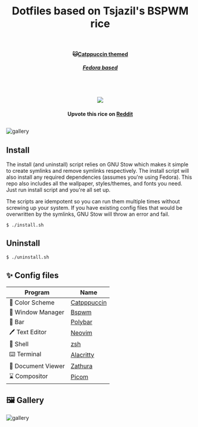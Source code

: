 <h1 align="center">
  Dotfiles based on Tsjazil's BSPWM rice
</h1>
<br>

<h4 align ="center">🐱<a href="https://www.github.com/catppuccin/catppuccin">Catppuccin themed</a></h4>
<h5 align ="center"><a href="https://www.github.com/catppuccin/catppuccin">Fedora based</a></h5>

<br>

<h2 align ="center"><p align="center">
  <a href="https://github.com/tsjazil/dotfiles/stargazers"><img src="https://img.shields.io/github/stars/tsjazil/dotfiles?colorA=1e1e28&colorB=c9cbff&style=for-the-badge&logo=starship"></a></p>
  <h4 align="center">Upvote this rice on <a href="https://www.reddit.com/r/unixporn/comments/spaws0/bspwm_catppuccin_rice">Reddit</a></h4>
</h2>

##
##  
![gallery](https://raw.githubusercontent.com/tsjazil/dotfiles/main/assets/carousel.png)
## 
##

## Install

The install (and uninstall) script relies on GNU Stow which makes it simple to create symlinks and remove symlinks respectively.  The install script will also install any required dependencies (assumes you're using Fedora).  This repo also includes all the wallpaper, styles/themes, and fonts you need.  Just run install script and you're all set up.

The scripts are idempotent so you can run them multiple times without screwing up your system.  If you have existing config files that would be overwritten by the symlinks, GNU Stow will throw an error and fail.

```
$ ./install.sh
```
 
## Uninstall
 
```
$ ./uninstall.sh
```


## ✨ Config files

| Program           | Name                                                                                                                         |
| ----------------- | -----------------------------------------------------------------------------------------------------------------------------|
| 🎨 Color Scheme    | [Catpppuccin](https://github.com/catppuccin)                                                                                |
| 🚀 Window Manager  | [Bspwm](https://github.com/baskerville/bspwm)                                                                               |
| 🚧 Bar             | [Polybar](https://github.com/polybar/polybar)                                                                               |
| 🖊️ Text Editor     | [Neovim](https://github.com/neovim/neovim)                                                                                  |
| 🐚 Shell           | [zsh](http://en.wikipedia.org/wiki/Z_shell)                                                                                                |
| ⌨️ Terminal        | [Alacritty](https://github.com/alacritty/alacritty)                                                                         |
| 📄 Document Viewer | [Zathura](https://github.com/pwmt/zathura)                                                                                  |
| ⌛ Compositor      | [Picom](https://aur.archlinux.org/packages/picom-rounded-corners)                                                           |

## 🖼️ Gallery

![gallery](https://raw.githubusercontent.com/tsjazil/dotfiles/main/assets/unix1.jpg)




